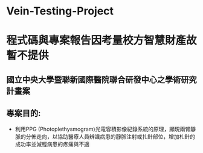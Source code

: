 # Vein-Testing-Project

# 程式碼與專案報告因考量校方智慧財產故暫不提供


## 國立中央大學暨聯新國際醫院聯合研發中心之學術研究計畫案

## 專案目的:  
* 利用PPG (Photoplethysmogram)光電容積影像紀錄系統的原理，顯現兩臂靜脈的分佈走向，以協助醫療人員辨識病患的靜脈注射或扎針部位，增加札針的成功率並減輕病患的疼痛與不適
